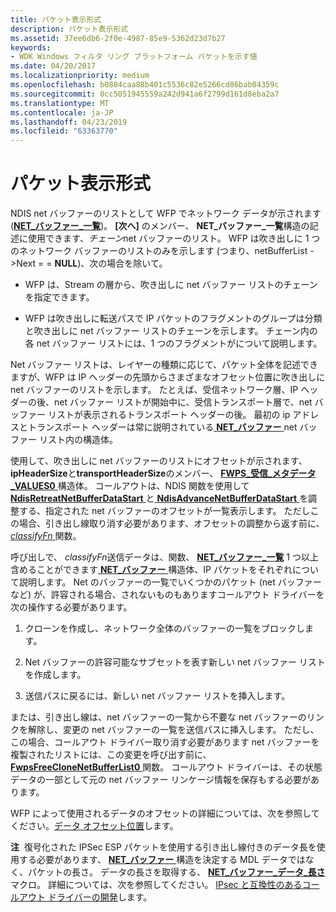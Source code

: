```yaml
---
title: パケット表示形式
description: パケット表示形式
ms.assetid: 37ee6db6-2f0e-4987-85e9-5362d23d7b27
keywords:
- WDK Windows フィルタ リング プラットフォーム パケットを示す値
ms.date: 04/20/2017
ms.localizationpriority: medium
ms.openlocfilehash: b0884caa88b401c5536c82e5266cd86bab04359c
ms.sourcegitcommit: 0cc5051945559a242d941a6f2799d161d8eba2a7
ms.translationtype: MT
ms.contentlocale: ja-JP
ms.lasthandoff: 04/23/2019
ms.locfileid: "63363770"
---
```

# <a name="packet-indication-format"></a>パケット表示形式


NDIS net バッファーのリストとして WFP でネットワーク データが示されます ([**NET\_バッファー\_一覧**](https://msdn.microsoft.com/library/windows/hardware/ff568388))。 **[次へ]** のメンバー、 **NET\_バッファー\_一覧**構造の記述に使用できます、*チェーン*net バッファーのリスト。 WFP は吹き出しに 1 つのネットワーク バッファーのリストのみを示します (つまり、netBufferList -&gt;Next = = **NULL**)、次の場合を除いて。

-   WFP は、Stream の層から、吹き出しに net バッファー リストのチェーンを指定できます。

-   WFP は吹き出しに転送パスで IP パケットのフラグメントのグループは分類と吹き出しに net バッファー リストのチェーンを示します。 チェーン内の各 net バッファー リストには、1 つのフラグメントがについて説明します。

Net バッファー リストは、レイヤーの種類に応じて、パケット全体を記述できますが、WFP は IP ヘッダーの先頭からさまざまなオフセット位置に吹き出しに net バッファーのリストを示します。 たとえば、受信ネットワーク層、IP ヘッダーの後、net バッファー リストが開始中に、受信トランスポート層で、net バッファー リストが表示されるトランスポート ヘッダーの後。 最初の ip アドレスとトランスポート ヘッダーは常に説明されている[ **NET\_バッファー** ](https://msdn.microsoft.com/library/windows/hardware/ff568376) net バッファー リスト内の構造体。

使用して、吹き出しに net バッファーのリストにオフセットが示されます、 **ipHeaderSize**と**transportHeaderSize**のメンバー、 [ **FWPS\_受信\_メタデータ\_VALUES0** ](https://msdn.microsoft.com/library/windows/hardware/ff552397)構造体。 コールアウトは、NDIS 関数を使用して[ **NdisRetreatNetBufferDataStart** ](https://msdn.microsoft.com/library/windows/hardware/ff564527)と[ **NdisAdvanceNetBufferDataStart** ](https://msdn.microsoft.com/library/windows/hardware/ff560703)を調整する、指定された net バッファーのオフセットが一覧表示します。 ただしこの場合、引き出し線取り消す必要があります、オフセットの調整から返す前に、 [ *classifyFn* ](https://msdn.microsoft.com/library/windows/hardware/ff544890)関数。

呼び出しで、 *classifyFn*送信データは、関数、 [ **NET\_バッファー\_一覧**](https://msdn.microsoft.com/library/windows/hardware/ff568388) 1 つ以上含めることができます[ **NET\_バッファー** ](https://msdn.microsoft.com/library/windows/hardware/ff568376)構造体、IP パケットをそれぞれについて説明します。 Net のバッファーの一覧でいくつかのパケット (net バッファーなど) が、許容される場合、されないものもありますコールアウト ドライバーを次の操作する必要があります。

1.  クローンを作成し、ネットワーク全体のバッファーの一覧をブロックします。

2.  Net バッファーの許容可能なサブセットを表す新しい net バッファー リストを作成します。

3.  送信パスに戻るには、新しい net バッファー リストを挿入します。

または、引き出し線は、net バッファーの一覧から不要な net バッファーのリンクを解除し、変更の net バッファーの一覧を送信パスに挿入します。 ただし、この場合、コールアウト ドライバー取り消す必要があります net バッファーを複製されたリストには、この変更を呼び出す前に、 [ **FwpsFreeCloneNetBufferList0** ](https://msdn.microsoft.com/library/windows/hardware/ff551170)関数。 コールアウト ドライバーは、その状態データの一部として元の net バッファー リンケージ情報を保存もする必要があります。

WFP によって使用されるデータのオフセットの詳細については、次を参照してください。[データ オフセット位置](https://msdn.microsoft.com/library/windows/hardware/ff546324)します。

**注**  復号化された IPSec ESP パケットを使用する引き出し線付きのデータ長を使用する必要があります、 [ **NET\_バッファー** ](https://msdn.microsoft.com/library/windows/hardware/ff568376)構造を決定する MDL データではなく、パケットの長さ。 データの長さを取得する、 [ **NET\_バッファー\_データ\_長さ**](https://msdn.microsoft.com/library/windows/hardware/ff568382)マクロ。 詳細については、次を参照してください。 [IPsec と互換性のあるコールアウト ドライバーの開発](developing-ipsec-compatible-callout-drivers.md)します。

 

 

 





